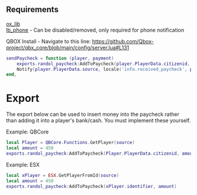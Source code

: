 ## Requirements

[ox_lib](https://github.com/overextended/ox_lib/releases)  
[lb_phone](https://store.lbscripts.com/package/5356987) - Can be disabled/removed, only required for phone notification  

QBOX Install - Navigate to this line: https://github.com/Qbox-project/qbx_core/blob/main/config/server.lua#L131 

```lua
sendPaycheck = function (player, payment)
    exports.randol_paycheck:AddToPaycheck(player.PlayerData.citizenid, payment)
    Notify(player.PlayerData.source, locale('info.received_paycheck', payment))
end,
```

# Export

The export below can be used to insert money into the paycheck rather than adding it into a player's bank/cash. You must implement these yourself.

Example: QBCore

```lua
local Player = QBCore.Functions.GetPlayer(source)
local amount = 450
exports.randol_paycheck:AddToPaycheck(Player.PlayerData.citizenid, amount)
```

Example: ESX

```lua
local xPlayer = ESX.GetPlayerFromId(source)
local amount = 450
exports.randol_paycheck:AddToPaycheck(xPlayer.identifier, amount)
```
